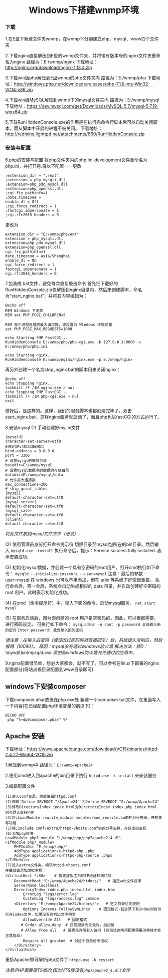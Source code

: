 # <center>Windows下搭建wnmp环境</center>
### 下载
1.在E盘下新建文件夹wnmp，在wnmp下分别建立php、mysql、www四个文件夹

2.下载nginx直接解压到E盘的wnmp文件夹，并将带有版本号的nginx文件夹重命名为nginx 路径为：E:/wnmp/nginx
下载地址：http://nginx.org/download/nginx-1.13.4.zip

3.下载win版php解压到E盘wnmp的php文件夹内 路径为：E:/wnmp/php
下载地址：http://windows.php.net/downloads/releases/php-7.1.8-nts-Win32-VC14-x86.zip

4.下载win版MySQL解压到wnmp下的mysql文件夹内 路径为：E:/wnmp/mysql
下载地址：https://dev.mysql.com/get/Downloads/MySQL-5.7/mysql-5.7.19-winx64.zip

5.下载RunHiddenConsole.exe的作用是在执行完命令行脚本后可以自动关闭脚本，而从脚本中开启的进程不被关闭。
下载地址：http://redmine.lighttpd.net/attachments/660/RunHiddenConsole.zip

### 安装与配置
6.php的安装与配置
将php文件夹内的php.ini-development文件重命名为php.ini，并打开将.将以下配置一一更改
```
;extension_dir = "./ext"
;extension = php_mysqli.dll
;extension=php_pdo_mysql.dll
;extension=php_openssl.dll
;cgi.fix_pathinfo=1
;date.timezone =
enable_dl = Off
;cgi.force_redirect = 1
;fastcgi.impersonate = 1
;cgi.rfc2616_headers = 0
```
更改为
```
extension_dir = "E:/wnmp/php/ext"
extension = php_mysqli.dll
extension=php_pdo_mysql.dll
extension=php_openssl.dll
cgi.fix_pathinfo=1
date.timezone = Asia/Shanghai
enable_dl = On
cgi.force_redirect = 1
fastcgi.impersonate = 1
cgi.rfc2616_headers = 0
```
7.包装成.bat文件，避免每次重复敲击命令
首先把下载好的RunHiddenConsole.zip包解压到nginx目录内，然后来创建脚本，命名为“start_nginx.bat”，并将其内容编辑为：
```
@echo off
REM Windows 下无效
REM set PHP_FCGI_CHILDREN=5

REM 每个进程处理的最大请求数，或设置为 Windows 环境变量
set PHP_FCGI_MAX_REQUESTS=1000

echo Starting PHP FastCGI...
RunHiddenConsole E:/wnmp/php/php-cgi.exe -b 127.0.0.1:9000 -c E:/wnmp/php/php.ini

echo Starting nginx...
RunHiddenConsole E:/wnmp/nginx/nginx.exe -p E:/wnmp/nginx
```
再另外创建一个名为stop_nginx.bat的脚本用来关闭nginx：

```
@echo off
echo Stopping nginx...
taskkill /F /IM nginx.exe > nul
echo Stopping PHP FastCGI...
taskkill /F /IM php-cgi.exe > nul
exit
```

做好后，是这样的。这样，我们的服务脚本也都创建完毕了。双击start_nginx.bat，这样nginx服务就启动了，而且php也以fastCGI的方式运行了。

8.安装mysql
(1) 手动创建好my.ini文件
```
[mysqld]
character-set-server=utf8
#绑定IPv4和3306端口
bind-address = 0.0.0.0
port = 3306
# 设置mysql的安装目录
basedir=E:/wnmp/mysql
# 设置mysql数据库的数据的存放目录
datadir=E:/wnmp/mysql/data
# 允许最大连接数
max_connections=200
# skip_grant_tables
[mysql]
default-character-set=utf8
[mysql.server]
default-character-set=utf8
[mysql_safe]
default-character-set=utf8
[client]
default-character-set=utf8
```
*将此文件放到mysql文件夹中（必须）*

(2) 使用管理员身份打开命令提示符
切换目录至mysql包所在的bin目录。然后输入 `mysqld.exe -install`
执行命令后，提示：Service successfully installed. 表示安装成功.

(3) 初始化mysql数据，并创建一个具有空密码的root用户，打开cmd执行如下命令：
`mysqld --initialize-insecure --user=mysql`
注意：最后的参数 --user=mysql 在 windows 也可以不用添加，但在 unix 等系统下好像很重要。
执行命令后，等一会后，系统会自动生成相应的 data 目录，并自动创建好空密码的 root 用户。此时表示初始化成功。

(4) 在cmd（命令提示符）中，输入下面的命令，启动mysql服务。
`net start mysql`

(5) 在服务启动后，因为刚创建的 root 用户是空密码的，因此，可以根据需要，进行密码设定。
可执行如下命令：
`mysqladmin -u root -p password 此处输入新的密码`
`Enter password: 此处输入旧的密码`

*请注意：在输入旧密码（或没改过密码的就直接回车）后，系统很久没响应，然后报错（10060）。
原因：mysql没有通过windows防火墙
解决方法：将D：\mysql\bin\mysqld.exe 添加到windows防火墙允许通过的应用中。*

9.nginx配置很简单，想必大家都会，就不写了。可以参考在linux下部署的nginx配置部分(将站点根目录配置到www目录即可)

## windows下安装composer
下载composer.phar放置在php.exe处
新建一个composer.bat文件，在里面写入一下内容(在已经配置php环境变量的前提下)：
```
@ECHO OFF  
 php "%~dp0composer.phar" %*  
```

## Apache 安装
下载地址：https://www.apachelounge.com/download/VC15/binaries/httpd-2.4.27-Win64-VC15.zip

1.解压到wnmp中 路径为：`E:/wnmp/Apache24`

2.使用cmd进入到apache的bin目录下执行
`httpd.exe -k install`
来安装服务

3.编辑配置文件
```
(1)进入conf目录，然后编辑httpd.conf
(2)修改`Define SRVROOT "/Apache24"`为Define SRVROOT "E:/wnmp/Apache24"
(3)修改DirectoryIndex index.html为DirectoryIndex index.php index.html     则可默认支持PHP
(4)将;LoadModule rewrite_module modules/mod_rewrite.so前的分号去掉，开启重写功能
(5)将;Include conf/extra/httpd-vhosts.conf前的分号去掉，开启虚拟主机
(6)添加php模块
LoadModule php7_module E:/wnmp/php/php7apache2_4.dll
<IfModule php7_module> 
    PHPIniDir "E:/wnmp/php/" 
    AddType application/x-httpd-php .php
    AddType application/x-httpd-php-source .phps
</IfModule>
(7)进入extra文件夹，编辑httpd-vhosts.conf
在最后面添加虚拟主机：
<VirtualHost *:80>    # 指定虚拟主机的IP地址和端口号
    DocumentRoot "E:/wnmp/Apache24/htdocs/"   # 指定web文件目录
    ServerName localhost
	DirectoryIndex index.php index.html index.htm
        ErrorLog "logs/error.log"
        CustomLog "logs/access.log" common
	<Directory "E:/wnmp/Apache24/htdocs/">   # 定义目录访问权限
        Options Indexes FollowSymLinks    # 固定格式-若目录下有index则自动打开index文件，如果没有则列出文件列表
        AllowOverride All   # 固定格式
       # Order allow,deny  # 匹配顺序为先允许，后拒绝
       # Allow from all   # 设置允许所有人访问 (经测试这两项配置需要注释掉才能正常启动)
        Require all granted  # 对这个目录给予授权
	</Directory>
</VirtualHost>
```
重启Apache即可解析php文件了 `httpd.exe -k restart`

*注意:PHP需要是TS版的,因为NTS版没有`php7apache2_4.dll`文件*